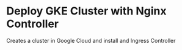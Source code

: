 # Deploy GKE Cluster with Nginx Controller
Creates a cluster in Google Cloud and install and Ingress Controller

